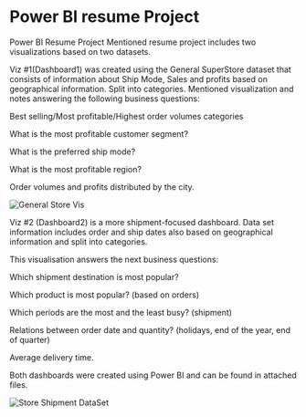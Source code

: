 # Power BI resume Project
Power BI Resume Project
Mentioned resume project includes two visualizations based on two datasets.

Viz #1(Dashboard1) was created using the General SuperStore dataset that consists of information about Ship Mode, Sales and profits based on geographical information. Split into categories. 
Mentioned visualization and notes answering the following business questions:

Best selling/Most profitable/Highest order volumes categories

What is the most profitable customer segment?

What is the preferred ship mode?

What is the most profitable region?

Order volumes and profits distributed by the city.

![General Store Vis](https://user-images.githubusercontent.com/121992590/210730135-3d8a0cfb-aebb-4491-ad1f-eb0da7933051.jpg)



Viz #2 (Dashboard2) is a more shipment-focused dashboard. Data set information includes order and ship dates also based on geographical information and split into categories. 

This visualisation answers the next business questions:

Which shipment destination is most popular?

Which product is most popular? (based on orders)

Which periods are the most and the least busy? (shipment) 

Relations between order date and quantity? (holidays, end of the year, end of quarter)

Average delivery time. 

Both dashboards were created using Power BI and can be found in attached files. 

![Store Shipment DataSet](https://user-images.githubusercontent.com/121992590/210730619-142660fb-c968-461b-a259-bca50efe5ebf.jpg)
